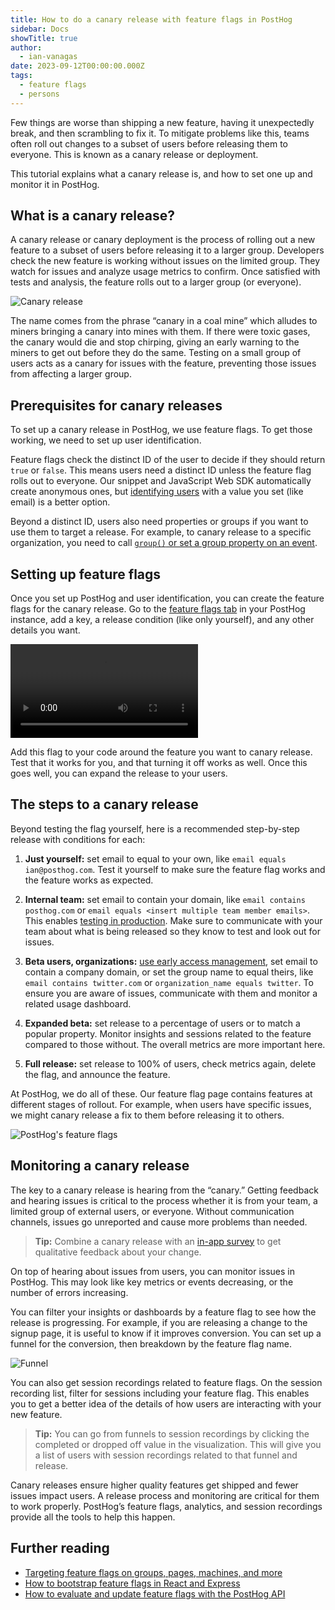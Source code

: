 ```yaml
---
title: How to do a canary release with feature flags in PostHog
sidebar: Docs
showTitle: true
author:
  - ian-vanagas
date: 2023-09-12T00:00:00.000Z
tags:
  - feature flags
  - persons
---
```


Few things are worse than shipping a new feature, having it unexpectedly break, and then scrambling to fix it. To mitigate problems like this, teams often roll out changes to a subset of users before releasing them to everyone. This is known as a canary release or deployment.

This tutorial explains what a canary release is, and how to set one up and monitor it in PostHog.

## What is a canary release?

A canary release or canary deployment is the process of rolling out a new feature to a subset of users before releasing it to a larger group. Developers check the new feature is working without issues on the limited group. They watch for issues and analyze usage metrics to confirm. Once satisfied with tests and analysis, the feature rolls out to a larger group (or everyone).

![Canary release](https://res.cloudinary.com/dmukukwp6/image/upload/v1710055416/posthog.com/contents/images/tutorials/canary-release/canary.png)

The name comes from the phrase “canary in a coal mine” which alludes to miners bringing a canary into mines with them. If there were toxic gases, the canary would die and stop chirping, giving an early warning to the miners to get out before they do the same. Testing on a small group of users acts as a canary for issues with the feature, preventing those issues from affecting a larger group.

## Prerequisites for canary releases

To set up a canary release in PostHog, we use feature flags. To get those working, we need to set up user identification.

Feature flags check the distinct ID of the user to decide if they should return `true` or `false`. This means users need a distinct ID unless the feature flag rolls out to everyone. Our snippet and JavaScript Web SDK automatically create anonymous ones, but [identifying users](/docs/integrate/identifying-users) with a value you set (like email) is a better option.

Beyond a distinct ID, users also need properties or groups if you want to use them to target a release. For example, to canary release to a specific organization, you need to call [`group()` or set a group property on an event](/manual/group-analytics).

## Setting up feature flags

Once you set up PostHog and user identification, you can create the feature flags for the canary release. Go to the [feature flags tab](https://app.posthog.com/feature_flags) in your PostHog instance, add a key, a release condition (like only yourself), and any other details you want.

![Feature flags](https://res.cloudinary.com/dmukukwp6/video/upload/v1710055416/posthog.com/contents/images/tutorials/canary-release/feature-flag.mp4)

Add this flag to your code around the feature you want to canary release. Test that it works for you, and that turning it off works as well. Once this goes well, you can expand the release to your users.

## The steps to a canary release

Beyond testing the flag yourself, here is a recommended step-by-step release with conditions for each:

1. **Just yourself:** set email to equal to your own, like `email equals ian@posthog.com`. Test it yourself to make sure the feature flag works and the feature works as expected.

2. **Internal team:** set email to contain your domain, like `email contains posthog.com` or `email equals <insert multiple team member emails>`. This enables [testing in production](/product-engineers/testing-in-production). Make sure to communicate with your team about what is being released so they know to test and look out for issues.

3. **Beta users, organizations:** [use early access management](/docs/feature-flags/early-access-feature-management), set email to contain a company domain, or set the group name to equal theirs, like `email contains twitter.com` or `organization_name equals twitter`. To ensure you are aware of issues, communicate with them and monitor a related usage dashboard.

4. **Expanded beta:** set release to a percentage of users or to match a popular property. Monitor insights and sessions related to the feature compared to those without. The overall metrics are more important here.

5. **Full release:** set release to 100% of users, check metrics again, delete the flag, and announce the feature. 

At PostHog, we do all of these. Our feature flag page contains features at different stages of rollout. For example, when users have specific issues, we might canary release a fix to them before releasing it to others.

![PostHog's feature flags](https://res.cloudinary.com/dmukukwp6/image/upload/v1710055416/posthog.com/contents/images/tutorials/canary-release/posthog-flags.png)

## Monitoring a canary release

The key to a canary release is hearing from the “canary.” Getting feedback and hearing issues is critical to the process whether it is from your team, a limited group of external users, or everyone. Without communication channels, issues go unreported and cause more problems than needed.

> **Tip:** Combine a canary release with an [in-app survey](/docs/surveys) to get qualitative feedback about your change.

On top of hearing about issues from users, you can monitor issues in PostHog. This may look like key metrics or events decreasing, or the number of errors increasing.

You can filter your insights or dashboards by a feature flag to see how the release is progressing. For example, if you are releasing a change to the signup page, it is useful to know if it improves conversion. You can set up a funnel for the conversion, then breakdown by the feature flag name.

![Funnel](https://res.cloudinary.com/dmukukwp6/image/upload/v1710055416/posthog.com/contents/images/tutorials/canary-release/funnel.png)

You can also get session recordings related to feature flags. On the session recording list, filter for sessions including your feature flag. This enables you to get a better idea of the details of how users are interacting with your new feature.

> **Tip:** You can go from funnels to session recordings by clicking the completed or dropped off value in the visualization. This will give you a list of users with session recordings related to that funnel and release.

Canary releases ensure higher quality features get shipped and fewer issues impact users. A release process and monitoring are critical for them to work properly. PostHog’s feature flags, analytics, and session recordings provide all the tools to help this happen.

## Further reading

- [Targeting feature flags on groups, pages, machines, and more](/tutorials/group-page-machine-flags)
- [How to bootstrap feature flags in React and Express](/tutorials/bootstrap-feature-flags-react)
- [How to evaluate and update feature flags with the PostHog API](/tutorials/api-feature-flags)
